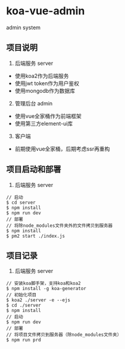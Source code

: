 # koa-vue-admin
admin system

## 项目说明
1. 后端服务 server
  - 使用koa2作为后端服务
  - 使用jwt token作为用户鉴权
  - 使用mongodb作为数据库
2. 管理后台 admin
  - 使用vue全家桶作为前端框架
  - 使用第三方element-ui库
3. 客户端
  - 前期使用vue全家桶，后期考虑ssr再重构

## 项目启动和部署
1. 后端服务 server
```
// 启动
$ cd server
$ npm install
$ npm run dev
// 部署
// 将除node_modules文件夹外的文件拷贝到服务器
$ npm install
$ pm2 start ./index.js
```

## 项目记录
1. 后端服务 server
```
// 安装koa脚手架，支持koa和koa2
$ npm install -g koa-generator
// 初始化项目
$ koa2 ./server -e --ejs
$ cd ./server
$ npm install
// 启动
$ npm run dev
// 部署
// 将项目文件拷贝到服务器（除node_modules文件夹）
$ npm run prd
```